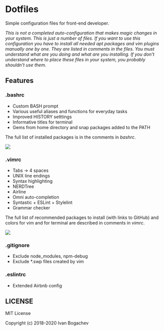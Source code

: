 # Dotfiles

Simple configuration files for front-end developer.

*This is not a completed auto-configuration that makes magic changes in your system. This is just a number of files. If you want to use this configuration you have to install all needed apt packages and vim plugins manually one by one. They are listed in comments in the files. You must understand what are you doing and what are you installing. If you don't understand where to place these files in your system, you probably shouldn't use them.*

## Features
### .bashrc
- Custom BASH prompt
- Various useful aliases and functions for everyday tasks
- Improved HISTORY setttings
- Informative titles for terminal
- Gems from home directory and snap packages added to the PATH

The full list of installed packages is in the comments in *bashrc*.

![](https://habrastorage.org/webt/tn/kp/ed/tnkpedev2mqv8wtotnno7wrput8.jpeg)

### .vimrc
- Tabs -> 4 spaces
- UNIX line endings
- Syntax highlighting
- NERDTree
- Airline
- Omni auto-completion
- Syntastic + ESLint + Stylelint
- Grammar checker

The full list of recommended packages to install (with links to GitHub) and colors for vim and for terminal are described in comments in *vimrc*.

![](https://habrastorage.org/webt/xt/hb/fo/xthbfogxexxtwjfdw9_0c2ephme.jpeg)

### .gitignore
- Exclude node_modules, npm-debug
- Exclude *.swp files created by vim

### .eslintrc
- Extended Airbnb config


## LICENSE

MIT License

Copyright (c) 2018-2020 Ivan Bogachev

